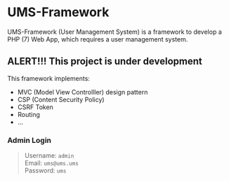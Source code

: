 # UMS-Framework

UMS-Framework (User Management System) is a framework to develop a PHP (7) Web App, which requires a user management system. 

## ALERT!!! This project is under development 

This framework implements:
- MVC (Model View Controlller) design pattern
- CSP (Content Security Policy)
- CSRF Token
- Routing
- ...

### Admin Login
> Username: `admin`  
> Email: `ums@ums.ums`  
> Password: `ums`  
